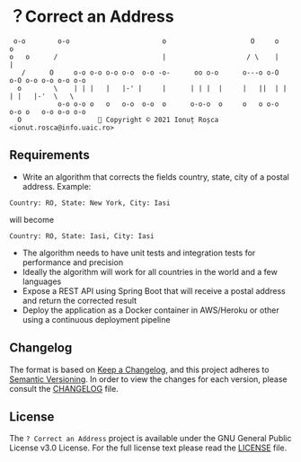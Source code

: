 # ？Correct an Address

```
 o-o        o-o                       o                     O     o    o                
o   o      /                          |                    / \    |    |                
   /      O     o-o o-o o-o o-o  o-o -o-      oo o-o      o---o o-O  o-O o-o o-o o-o o-o
  o        \    | | |   |   |-' |     |      | | |  |     |   ||  | |  | |   |-'  \   \ 
            o-o o-o o   o   o-o  o-o  o      o-o-o  o     o   o o-o  o-o o   o-o o-o o-o
  O                   🌠 Copyright © 2021 Ionuț Roșca <ionut.rosca@info.uaic.ro>        
```

## Requirements
- Write an algorithm that corrects the fields country, state, city of a postal address. Example: 
```
Country: RO, State: New York, City: Iasi
```
will become
```
Country: RO, State: Iasi, City: Iasi
```
- The algorithm needs to have unit tests and integration tests for performance and precision
- Ideally the algorithm will work for all countries in the world and a few languages
- Expose a REST API using Spring Boot that will receive a postal address and return the corrected result
- Deploy the application as a Docker container in AWS/Heroku or other using a continuous deployment pipeline

## Changelog
The format is based on [Keep a Changelog](https://keepachangelog.com/en/1.0.0/),
and this project adheres to [Semantic Versioning](https://semver.org/spec/v2.0.0.html). In order to view the
changes for each version, please consult the [CHANGELOG](CHANGELOG.md) file.

## License
The `? Correct an Address` project is available under the GNU General Public License v3.0 License.
For the full license text please read the [LICENSE](LICENSE) file.
